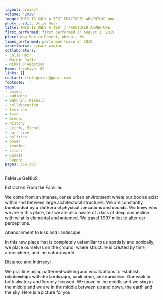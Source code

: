 ```yaml
---
layout: project
volume: '2019'
image: THIS_IS_ONLY_A_TEST_FRACTURED_ADVENTURE.png
photo_credit: Julie Hair
title: THIS IS ONLY A TEST / FRACTURED ADVENTURE
first_performed: first performed on August 1, 2019
place: New Mexico Desert, Abiqui, NM
times_performed: performed twice in 2019
contributor: FeMaLe GeNiuS
collaborators:
- Julie Hair
- Marnie Jaffe
- Nikki D’Agostino
home: Brooklyn, NY
links: []
contact: ftotegenius@gmail.com
footnote: ''
tags:
- animal
- audience
- Bakunin, Mikhail
- collaboration
- feminism
- food
- Greece
- history
- Leiris, Michel
- narrative
- politics
- power
- reading
- ritual
- Russia
- Sappho
pages: 366-367
---
```


FeMaLe GeNiuS

Extraction From the Familiar:

We come from an intense, dense urban environment where our bodies exist within and between large architectural structures. We are constantly bombarded by a plethora of physical sensations and sounds. We know who we are in this place, but we are also aware of a loss of deep connection with what is elemental and untamed. We travel 1,997 miles to alter our perceptions.

Abandonment to Risk and Landscape:

In this new place that is completely unfamiliar to us spatially and sonically, we place ourselves on the ground, where structure is created by time, atmosphere, and the natural world.

Distance and Intimacy:

We practice using patterned walking and vocalizations to establish relationships with the landscape, each other, and ourselves. Our work is both aleatory and fiercely focused. We move in the middle and we sing in the middle and we are in the middle between up and down, the earth and the sky. Here is a picture for you.
